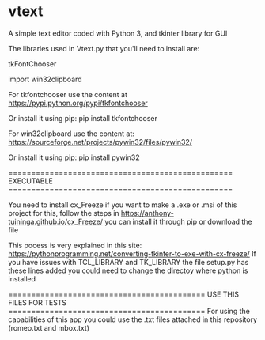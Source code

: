 # vtext
A simple text editor coded with Python 3, and tkinter library for GUI

The libraries used in Vtext.py that you'll need to install are:

tkFontChooser

import win32clipboard

For tkfontchooser use the content at https://pypi.python.org/pypi/tkfontchooser 

Or install it using pip: pip install tkfontchooser

For win32clipboard use the content at: https://sourceforge.net/projects/pywin32/files/pywin32/

Or install it using pip: pip install pywin32

================================================= EXECUTABLE =================================================

You need to install cx_Freeze if you want to make a .exe or .msi of this project
for this, follow the steps in https://anthony-tuininga.github.io/cx_Freeze/ you can install it through pip or download the file
 
This pocess is very explained in this site: https://pythonprogramming.net/converting-tkinter-to-exe-with-cx-freeze/
If you have issues with TCL_LIBRARY and TK_LIBRARY the file setup.py has these lines added 
you could need to change the directoy where python is installed

=========================================== USE THIS FILES FOR TESTS ===========================================
For using the capabilities of this app you could use the .txt files attached in this repository (romeo.txt and mbox.txt)
